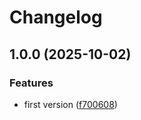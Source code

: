 # Changelog

## 1.0.0 (2025-10-02)


### Features

* first version ([f700608](https://github.com/MAXLZ1/tampermonkey-scripts/commit/f700608687df9d8acc1395b596a2a920f11e60fb))
